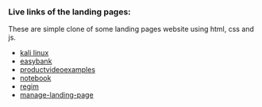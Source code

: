 ### Live links of the landing pages:

These are simple clone of some landing pages website using html, css and js.

- [kali linux](https://kali-landingpage.vercel.app/)
- [easybank](https://easybank-landingpage.onrender.com)
- [productvideoexamples](https://productvideoexamples-landingpage.onrender.com)
- [notebook](https://notebook-landingpage.vercel.app/)
- [regim](https://kali-landingpage.vercel.app/](https://regim-landingpage.vercel.app/))
- [manage-landing-page](https://managelandingpage-qphi.onrender.com)
